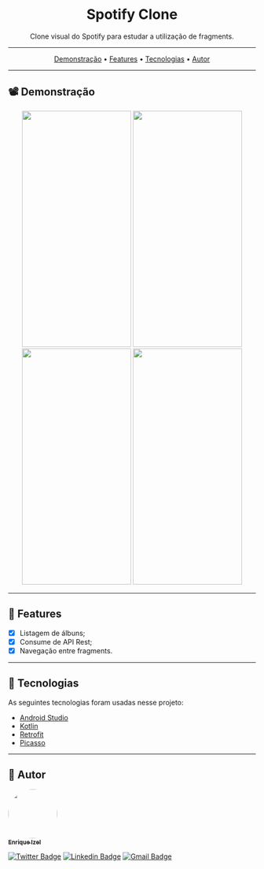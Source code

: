 <h1 align="center">Spotify Clone</h1>

<p align="center">
  Clone visual do Spotify para estudar a utilização de fragments.
</p>

---

 <p align="center">
  <a href="#demonstracao">Demonstração</a> •
  <a href="#features">Features</a> •
  <a href="#tecnologias">Tecnologias</a> •
  <a href="#autor">Autor</a>
</p>

---

<h2 id="demonstracao">📽️ Demonstração</h2>

<p align="center">
  <img width="222px" height="480px" src="https://user-images.githubusercontent.com/26115700/224504304-ac1161dd-6a0e-4429-b809-af6c811a08a4.png" />
  <img width="222px" height="480px" src="https://user-images.githubusercontent.com/26115700/224504312-8e8ff94e-8cae-47ae-a978-279792124ae2.png" />
  <img width="222px" height="480px" src="https://user-images.githubusercontent.com/26115700/224504318-fb0b1474-173c-4ae7-9804-3df335c74577.png" />
  <img width="222px" height="480px" src="https://user-images.githubusercontent.com/26115700/224504321-1c17d917-0b09-4099-b86b-6f9e0ac770a6.png" />
 
</p>

---

<h2 id="features">🚀 Features</h2>

- [x] Listagem de álbuns;
- [x] Consume de API Rest;
- [x] Navegação entre fragments.

---

<h2 id="tecnologias"> 🤖 Tecnologias</h2>
As seguintes tecnologias foram usadas nesse projeto:

<ul>
  <li><a href="https://developer.android.com/studio">Android Studio</a></li>
  <li><a href="https://kotlinlang.org/">Kotlin</a></li>
  <li><a href="https://square.github.io/retrofit/">Retrofit</a></li>
  <li><a href="https://square.github.io/picasso/">Picasso</a></li>
</ul>

---

<h2 id="autor">👨 Autor</h2>

<a href="https://github.com/EnriqueIzel2">
 <img style="border-radius: 50%;" src="https://avatars3.githubusercontent.com/u/26115700?s=460&u=61b426b901b8fe02e12019b1fdb67bf0072d4f00&v=4" width="100px;" alt=""/>
 <br />
 <sub><b>Enrique Izel</b></sub>
</a>
 <br />

[![Twitter Badge](https://img.shields.io/badge/-@Enrique_Izel-1ca0f1?style=flat-square&labelColor=1ca0f1&logo=twitter&logoColor=white&link=https://twitter.com/Enrique_Izel)](https://twitter.com/Enrique_Izel)
[![Linkedin Badge](https://img.shields.io/badge/-Enrique-blue?style=flat-square&logo=Linkedin&logoColor=white&link=https://www.linkedin.com/in/enriqueizel/)](https://www.linkedin.com/in/enriqueizel)
[![Gmail Badge](https://img.shields.io/badge/-eleaoizel@gmail.com-c14438?style=flat-square&logo=Gmail&logoColor=white&link=mailto:eleaoizel@gmail.com)](mailto:eleaoizel@gmail.com)


